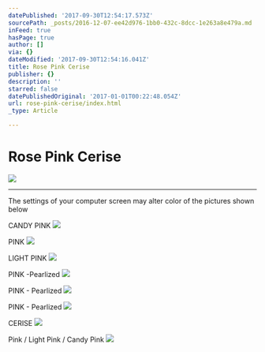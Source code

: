 ```yaml
---
datePublished: '2017-09-30T12:54:17.573Z'
sourcePath: _posts/2016-12-07-ee42d976-1bb0-432c-8dcc-1e263a8e479a.md
inFeed: true
hasPage: true
author: []
via: {}
dateModified: '2017-09-30T12:54:16.041Z'
title: Rose Pink Cerise
publisher: {}
description: ''
starred: false
datePublishedOriginal: '2017-01-01T00:22:48.054Z'
url: rose-pink-cerise/index.html
_type: Article

---
```

# Rose Pink Cerise
![](https://the-grid-user-content.s3-us-west-2.amazonaws.com/e04a91a1-47f4-4ba6-bae9-a429fe577fff.jpg)

---

The settings of your computer screen may alter color of the pictures shown below

CANDY PINK
![](https://the-grid-user-content.s3-us-west-2.amazonaws.com/1aa1ddb0-6e58-41f5-ab50-6d52e2cf1032.jpg)

PINK
![](https://the-grid-user-content.s3-us-west-2.amazonaws.com/83fa38e1-bf25-4900-9a38-c28a1fb78b0f.jpg)

LIGHT PINK
![](https://the-grid-user-content.s3-us-west-2.amazonaws.com/105a1cad-6720-4008-be7a-a94ea5b8a822.jpg)

PINK -Pearlized
![](https://the-grid-user-content.s3-us-west-2.amazonaws.com/3e3c9721-d221-4cae-a770-c0c3f1c97c77.jpg)

PINK - Pearlized
![](https://the-grid-user-content.s3-us-west-2.amazonaws.com/30154e36-3f2d-45a6-b1c9-14b407915cee.jpg)

PINK - Pearlized
![](https://the-grid-user-content.s3-us-west-2.amazonaws.com/1697f3ab-52b5-4879-bf2b-45a2cac9f1ed.jpg)

CERISE
![](https://the-grid-user-content.s3-us-west-2.amazonaws.com/37bc94a8-a9eb-44e7-a0d1-4aa03f4322da.jpg)

Pink / Light Pink / Candy Pink
![](https://the-grid-user-content.s3-us-west-2.amazonaws.com/d1dbd203-9b22-455f-88d4-939d7ed91752.jpg)